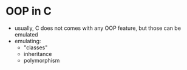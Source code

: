 #   OOP in C
-   usually, C does not comes with any OOP feature, but those can be emulated
-   emulating:
    -   "classes"
    -   inheritance
    -   polymorphism